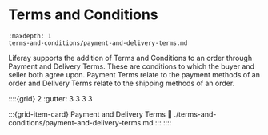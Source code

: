 # Terms and Conditions

```{toctree}
:maxdepth: 1
terms-and-conditions/payment-and-delivery-terms.md
```

Liferay supports the addition of Terms and Conditions to an order through Payment and Delivery Terms. These are conditions to which the buyer and seller both agree upon. Payment Terms relate to the payment methods of an order and Delivery Terms relate to the shipping methods of an order.

::::{grid} 2
:gutter: 3 3 3 3

:::{grid-item-card} Payment and Delivery Terms
:link: ./terms-and-conditions/payment-and-delivery-terms.md
:::
::::